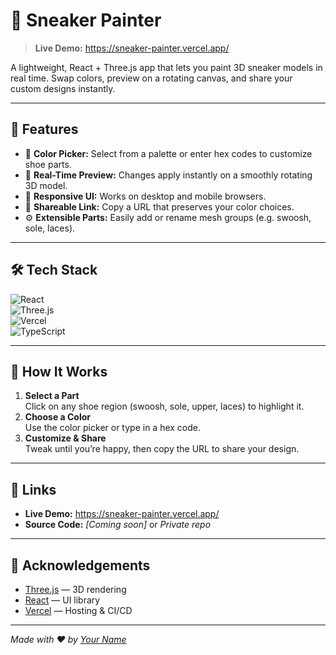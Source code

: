 # 🎨 Sneaker Painter

> **Live Demo:** https://sneaker-painter.vercel.app/

A lightweight, React + Three.js app that lets you paint 3D sneaker models in real time. Swap colors, preview on a rotating canvas, and share your custom designs instantly.

---

## 🚀 Features

- 🎨 **Color Picker:** Select from a palette or enter hex codes to customize shoe parts.
- 🔄 **Real-Time Preview:** Changes apply instantly on a smoothly rotating 3D model.
- 📱 **Responsive UI:** Works on desktop and mobile browsers.
- 🔗 **Shareable Link:** Copy a URL that preserves your color choices.
- ⚙️ **Extensible Parts:** Easily add or rename mesh groups (e.g. swoosh, sole, laces).

---

## 🛠️ Tech Stack

![React](https://img.shields.io/badge/React-18.x-blue)  
![Three.js](https://img.shields.io/badge/Three.js-r152-orange)  
![Vercel](https://img.shields.io/badge/Deploy-Vercel-000000)  
![TypeScript](https://img.shields.io/badge/TypeScript-4.x-blue)  



---

## 📖 How It Works

1. **Select a Part**  
   Click on any shoe region (swoosh, sole, upper, laces) to highlight it.
2. **Choose a Color**  
   Use the color picker or type in a hex code.
3. **Customize & Share**  
   Tweak until you’re happy, then copy the URL to share your design.

---

## 🔗 Links

- **Live Demo:** https://sneaker-painter.vercel.app/  
- **Source Code:** _[Coming soon]_ or _Private repo_

---

## 🤝 Acknowledgements

- [Three.js](https://threejs.org/) — 3D rendering  
- [React](https://reactjs.org/) — UI library  
- [Vercel](https://vercel.com/) — Hosting & CI/CD  

---

*Made with ❤️ by [Your Name](https://github.com/your-username)*  
